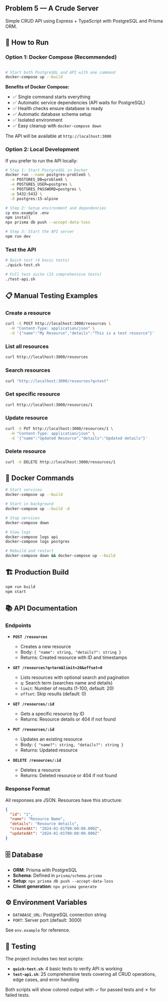 ## Problem 5 — A Crude Server

Simple CRUD API using Express + TypeScript with PostgreSQL and Prisma ORM.

## 🚀 How to Run

### Option 1: Docker Compose (Recommended)

```bash

# Start both PostgreSQL and API with one command
docker-compose up --build
```

**Benefits of Docker Compose:**
- ✅ Single command starts everything
- ✅ Automatic service dependencies (API waits for PostgreSQL)
- ✅ Health checks ensure database is ready
- ✅ Automatic database schema setup
- ✅ Isolated environment
- ✅ Easy cleanup with `docker-compose down`

The API will be available at `http://localhost:3000`

### Option 2: Local Development

If you prefer to run the API locally:

```bash
# Step 1: Start PostgreSQL in Docker
docker run --name postgres-problem5 \
  -e POSTGRES_DB=problem5 \
  -e POSTGRES_USER=postgres \
  -e POSTGRES_PASSWORD=postgres \
  -p 5432:5432 \
  -d postgres:15-alpine

# Step 2: Setup environment and dependencies
cp env.example .env
npm install
npx prisma db push --accept-data-loss

# Step 3: Start the API server
npm run dev
```

### Test the API

```bash
# Quick test (4 basic tests)
./quick-test.sh

# Full test suite (25 comprehensive tests)
./test-api.sh
```

## 📋 Manual Testing Examples

### Create a resource
```bash
curl -X POST http://localhost:3000/resources \
  -H "Content-Type: application/json" \
  -d '{"name":"My Resource","details":"This is a test resource"}'
```

### List all resources
```bash
curl http://localhost:3000/resources
```

### Search resources
```bash
curl "http://localhost:3000/resources?q=test"
```

### Get specific resource
```bash
curl http://localhost:3000/resources/1
```

### Update resource
```bash
curl -X PUT http://localhost:3000/resources/1 \
  -H "Content-Type: application/json" \
  -d '{"name":"Updated Resource","details":"Updated details"}'
```

### Delete resource
```bash
curl -X DELETE http://localhost:3000/resources/1
```

## 🐳 Docker Commands

```bash
# Start services
docker-compose up --build

# Start in background
docker-compose up --build -d

# Stop services
docker-compose down

# View logs
docker-compose logs api
docker-compose logs postgres

# Rebuild and restart
docker-compose down && docker-compose up --build
```

## 🏗️ Production Build

```bash
npm run build
npm start
```

## 📚 API Documentation

### Endpoints

- **`POST /resources`**
  - Creates a new resource
  - Body: `{ "name": string, "details?": string }`
  - Returns: Created resource with ID and timestamps

- **`GET /resources?q=term&limit=20&offset=0`**
  - Lists resources with optional search and pagination
  - `q`: Search term (searches name and details)
  - `limit`: Number of results (1-100, default: 20)
  - `offset`: Skip results (default: 0)

- **`GET /resources/:id`**
  - Gets a specific resource by ID
  - Returns: Resource details or 404 if not found

- **`PUT /resources/:id`**
  - Updates an existing resource
  - Body: `{ "name?": string, "details?": string }`
  - Returns: Updated resource

- **`DELETE /resources/:id`**
  - Deletes a resource
  - Returns: Deleted resource or 404 if not found

### Response Format

All responses are JSON. Resources have this structure:
```json
{
  "id": "1",
  "name": "Resource Name",
  "details": "Resource details",
  "createdAt": "2024-01-01T00:00:00.000Z",
  "updatedAt": "2024-01-01T00:00:00.000Z"
}
```

## 🗄️ Database

- **ORM**: Prisma with PostgreSQL
- **Schema**: Defined in `prisma/schema.prisma`
- **Setup**: `npx prisma db push --accept-data-loss`
- **Client generation**: `npx prisma generate`

## ⚙️ Environment Variables

- `DATABASE_URL`: PostgreSQL connection string
- `PORT`: Server port (default: 3000)

See `env.example` for reference.

## 🧪 Testing

The project includes two test scripts:

- **`quick-test.sh`**: 4 basic tests to verify API is working
- **`test-api.sh`**: 25 comprehensive tests covering all CRUD operations, edge cases, and error handling

Both scripts will show colored output with ✓ for passed tests and ✗ for failed tests.
